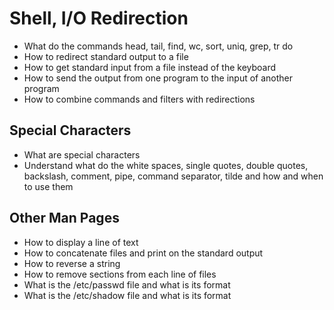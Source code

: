 # Shell, I/O Redirection

+ What do the commands head, tail, find, wc, sort, uniq, grep, tr do
+ How to redirect standard output to a file
+ How to get standard input from a file instead of the keyboard
+ How to send the output from one program to the input of another program
+ How to combine commands and filters with redirections

## Special Characters
+ What are special characters
+ Understand what do the white spaces, single quotes, double quotes, backslash, comment, pipe, command separator, tilde and 
how and when to use them

## Other Man Pages
+ How to display a line of text
+ How to concatenate files and print on the standard output
+ How to reverse a string
+ How to remove sections from each line of files
+ What is the /etc/passwd file and what is its format
+ What is the /etc/shadow file and what is its format
